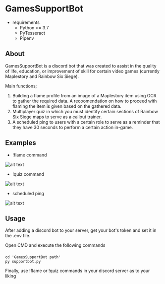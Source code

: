 GamesSupportBot
========================


  - requirements
    - Python >= 3.7
    - PyTesseract
    - Pipenv

 
About 
------------
  GamesSupportBot is a discord bot that was created to assist in the quality of life, education, or improvement of skill for certain video games (currently Maplestory and 
  Rainbow Six Siege).
  
  Main functions;
  1. Building a flame profile from an image of a Maplestory item using OCR to gather the required data. 
    A recoomendation on how to proceed with flaming the item is given based on the gathered data.
  2. Multiplayer quiz in which you must identify certain sections of Rainbow Six Siege maps to serve as a callout trainer.
  3. A scheduled ping to users with a certain role to serve as a reminder that they have 30 seconds to perform a certain action in-game.

Examples
-----------------------

  - !flame command
  
  ![alt text](https://github.com/ImranAgraw/GamesSupportBot/blob/main/flame.png?raw=true)
  - !quiz command
  
  ![alt text](https://github.com/ImranAgraw/GamesSupportBot/blob/main/quiz.png?raw=true)
  - scheduled ping
  
  ![alt text](https://github.com/ImranAgraw/GamesSupportBot/blob/main/ping.png?raw=true)
  
Usage
-----------------------
After adding a discord bot to your server, get your bot's token and set it in the .env file.
 
Open CMD and execute the following commands
 ###
    cd 'GamesSupportBot path'
    py supportbot.py
    
 Finally, use !flame or !quiz commands in your discord server as to your liking
    
